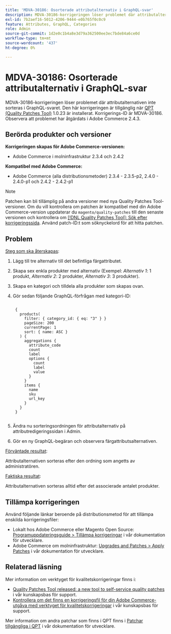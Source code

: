 ```yaml
---
title: 'MDVA-30186: Osorterade attributalternativ i GraphQL-svar'
description: MDVA-30186-korrigeringen löser problemet där attributalternativen inte sorteras i GraphQL-svaret. Den här korrigeringen är tillgänglig när [QPT-verktyget (Quality Patches Tool)](https://devdocs.magento.com/guides/v2.4/comp-mgr/patching.html#mqp) 1.0.23 är installerat. Korrigerings-ID är MDVA-30186. Observera att problemet har åtgärdats i Adobe Commerce 2.4.3.
exl-id: 7b2aef16-5012-4206-9444-e0b765f0c0c9
feature: Attributes, GraphQL, Categories
role: Admin
source-git-commit: 1d2e0c1b4a8e3d79a362500ee3ec7bde84a6ce0d
workflow-type: tm+mt
source-wordcount: '437'
ht-degree: 0%

---
```


# MDVA-30186: Osorterade attributalternativ i GraphQL-svar

MDVA-30186-korrigeringen löser problemet där attributalternativen inte sorteras i GraphQL-svaret. Den här korrigeringen är tillgänglig när [QPT (Quality Patches Tool)](https://devdocs.magento.com/guides/v2.4/comp-mgr/patching.html#mqp) 1.0.23 är installerat. Korrigerings-ID är MDVA-30186. Observera att problemet har åtgärdats i Adobe Commerce 2.4.3.

## Berörda produkter och versioner

**Korrigeringen skapas för Adobe Commerce-versionen:**

* Adobe Commerce i molninfrastruktur 2.3.4 och 2.4.2

**Kompatibel med Adobe Commerce:**

* Adobe Commerce (alla distributionsmetoder) 2.3.4 - 2.3.5-p2, 2.4.0 - 2.4.0-p1 och 2.4.2 - 2.4.2-p1

>[!NOTE]
>
>Patchen kan bli tillämplig på andra versioner med nya Quality Patches Tool-versioner. Om du vill kontrollera om patchen är kompatibel med din Adobe Commerce-version uppdaterar du `magento/quality-patches` till den senaste versionen och kontrollera om [[!DNL Quality Patches Tool]: Sök efter korrigeringssida](https://devdocs.magento.com/quality-patches/tool.html#patch-grid). Använd patch-ID:t som söknyckelord för att hitta patchen.

## Problem

<u>Steg som ska återskapas</u>:

1. Lägg till tre alternativ till det befintliga färgattributet.
1. Skapa sex enkla produkter med alternativ (Exempel: *Alternativ 1*: 1 produkt, *Alternativ 2*: 2 produkter, *Alternativ 3*: 3 produkter).
1. Skapa en kategori och tilldela alla produkter som skapas ovan.
1. Gör sedan följande GraphQL-förfrågan med kategori-ID:

   <pre><code class="language-graphql">
    {
      products(
        filter: { category_id: { eq: "3" } }
        pageSize: 200
        currentPage: 1
        sort: { name: ASC }
      ) {
        aggregations {
          attribute_code
          count
          label
          options {
            count
            label
            value
          }
        }
        items {
          name
          sku
          url_key
        }
      }
    }
    </code></pre>

1. Ändra nu sorteringsordningen för attributalternativ på attributredigeringssidan i Admin.
1. Gör en ny GraphQL-begäran och observera färgattributsalternativen.

<u>Förväntade resultat</u>:

Attributalternativen sorteras efter den ordning som angetts av administratören.

<u>Faktiska resultat</u>:

Attributalternativen sorteras alltid efter det associerade antalet produkter.


## Tillämpa korrigeringen

Använd följande länkar beroende på distributionsmetod för att tillämpa enskilda korrigeringsfiler:

* Lokalt hos Adobe Commerce eller Magento Open Source: [Programuppdateringsguide > Tillämpa korrigeringar](https://devdocs.magento.com/guides/v2.4/comp-mgr/patching/mqp.html) i vår dokumentation för utvecklare.
* Adobe Commerce om molninfrastruktur: [Upgrades and Patches > Apply Patches](https://devdocs.magento.com/cloud/project/project-patch.html) i vår dokumentation för utvecklare.

## Relaterad läsning

Mer information om verktyget för kvalitetskorrigeringar finns i:

* [Quality Patches Tool released: a new tool to self-service quality patches](/help/announcements/adobe-commerce-announcements/magento-quality-patches-released-new-tool-to-self-serve-quality-patches.md) i vår kunskapsbas för support.
* [Kontrollera om det finns en korrigeringsfil för din Adobe Commerce-utgåva med verktyget för kvalitetskorrigeringar](/help/support-tools/patches-available-in-qpt-tool/check-patch-for-magento-issue-with-magento-quality-patches.md) i vår kunskapsbas för support.

Mer information om andra patchar som finns i QPT finns i [Patchar tillgängliga i QPT](https://devdocs.magento.com/quality-patches/tool.html#patch-grid) i vår dokumentation för utvecklare.
